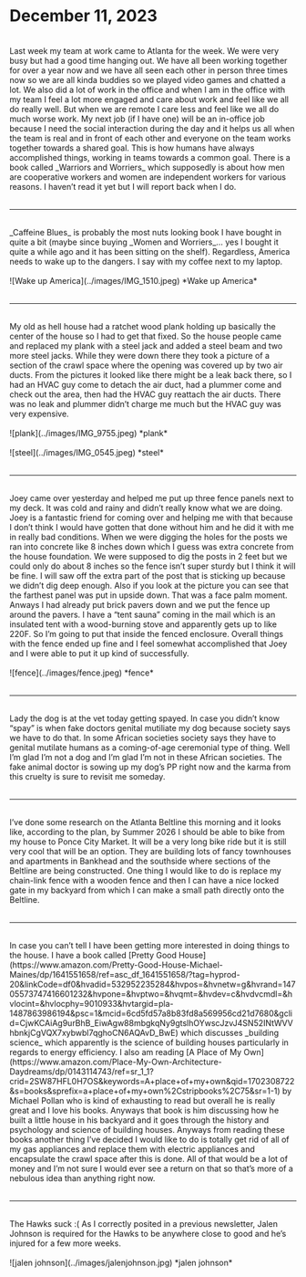 # December 11, 2023
<br>
Last week my team at work came to Atlanta for the week. We were very busy but had a good time hanging out. We have all been working together for over a year now and we have all seen each other in person three times now so we are all kinda buddies so we played video games and chatted a lot. We also did a lot of work in the office and when I am in the office with my team I feel a lot more engaged and care about work and feel like we all do really well. But when we are remote I care less and feel like we all do much worse work. My next job (if I have one) will be an in-office job because I need the social interaction during the day and it helps us all when the team is real and in front of each other and everyone on the team works together towards a shared goal. This is how humans have always accomplished things, working in teams towards a common goal. There is a book called _Warriors and Worriers_ which supposedly is about how men are cooperative workers and women are independent workers for various reasons. I haven’t read it yet but I will report back when I do.
<br><br>

----

<br>
_Caffeine Blues_ is probably the most nuts looking book I have bought in quite a bit (maybe since buying _Women and Worriers_… yes I bought it quite a while ago and it has been sitting on the shelf). Regardless, America needs to wake up to the dangers. I say with my coffee next to my laptop.
<br><br>
![Wake up America](../images/IMG_1510.jpeg)
*Wake up America*
<br><br>

----

<br>
My old as hell house had a ratchet wood plank holding up basically the center of the house so I had to get that fixed. So the house people came and replaced my plank with a steel jack and added a steel beam and two more steel jacks. While they were down there they took a picture of a section of the crawl space where the opening was covered up by two air ducts. From the pictures it looked like there might be a leak back there, so I had an HVAC guy come to detach the air duct, had a plummer come and check out the area, then had the HVAC guy reattach the air ducts. There was no leak and plummer didn’t charge me much but the HVAC guy was very expensive.
<br><br>
![plank](../images/IMG_9755.jpeg)
*plank*
<br><br>
![steel](../images/IMG_0545.jpeg)
*steel*
<br><br>

----

<br>
Joey came over yesterday and helped me put up three fence panels next to my deck. It was cold and rainy and didn’t really know what we are doing. Joey is a fantastic friend for coming over and helping me with that because I don’t think I would have gotten that done without him and he did it with me in really bad conditions. When we were digging the holes for the posts we ran into concrete like 8 inches down which I guess was extra concrete from the house foundation. We were supposed to dig the posts in 2 feet but we could only do about 8 inches so the fence isn’t super sturdy but I think it will be fine. I will saw off the extra part of the post that is sticking up because we didn’t dig deep enough. Also if you look at the picture you can see that the farthest panel was put in upside down. That was a face palm moment. Anways I had already put brick pavers down and we put the fence up around the pavers. I have a “tent sauna” coming in the mail which is an insulated tent with a wood-burning stove and apparently gets up to like 220F. So I’m going to put that inside the fenced enclosure. Overall things with the fence ended up fine and I feel somewhat accomplished that Joey and I were able to put it up kind of successfully.
<br><br>
![fence](../images/fence.jpeg)
*fence*
<br><br>

----

<br>
Lady the dog is at the vet today getting spayed. In case you didn’t know “spay” is when fake doctors genital mutiliate my dog because society says we have to do that. In some African societies society says they have to genital mutilate humans as a coming-of-age ceremonial type of thing. Well I’m glad I’m not a dog and I’m glad I’m not in these African societies. The fake animal doctor is sowing up my dog’s PP right now and the karma from this cruelty is sure to revisit me someday.
<br><br>

----

<br>
I’ve done some research on the Atlanta Beltline this morning and it looks like, according to the plan, by Summer 2026 I should be able to bike from my house to Ponce City Market. It will be a very long bike ride but it is still very cool that will be an option. They are building lots of fancy townhouses and apartments in Bankhead and the southside where sections of the Beltline are being constructed. One thing I would like to do is replace my chain-link fence with a wooden fence and then I can have a nice locked gate in my backyard from which I can make a small path directly onto the Beltline.
<br><br>

----

<br>
In case you can’t tell I have been getting more interested in doing things to the house. I have a book called [Pretty Good House](https://www.amazon.com/Pretty-Good-House-Michael-Maines/dp/1641551658/ref=asc_df_1641551658/?tag=hyprod-20&linkCode=df0&hvadid=532952235284&hvpos=&hvnetw=g&hvrand=14705573747416601232&hvpone=&hvptwo=&hvqmt=&hvdev=c&hvdvcmdl=&hvlocint=&hvlocphy=9010933&hvtargid=pla-1487863986194&psc=1&mcid=6cd5fd57a8b83fd8a569956cd21d7680&gclid=CjwKCAiAg9urBhB_EiwAgw88mbgkqNy9gtslhOYwscJzvJ4SN52INtWVVhbnkjCgVQX7xybwbl7qghoCN6AQAvD_BwE) which discusses _building science_ which apparently is the science of building houses particularly in regards to energy efficiency. I also am reading [A Place of My Own](https://www.amazon.com/Place-My-Own-Architecture-Daydreams/dp/0143114743/ref=sr_1_1?crid=2SW87HFL0H7OS&keywords=A+place+of+my+own&qid=1702308722&s=books&sprefix=a+place+of+my+own%2Cstripbooks%2C75&sr=1-1) by Michael Pollan who is kind of exhausting to read but overall he is really great and I love his books. Anyways that book is him discussing how he built a little house in his backyard and it goes through the history and psychology and science of building houses. Anyways from reading these books another thing I’ve decided I would like to do is totally get rid of all of my gas appliances and replace them with electric appliances and encapsulate the crawl space after this is done. All of that would be a lot of money and I’m not sure I would ever see a return on that so that’s more of a nebulous idea than anything right now.
<br><br>

----

<br>
The Hawks suck :( As I correctly posited in a previous newsletter, Jalen Johnson is required for the Hawks to be anywhere close to good and he’s injured for a few more weeks.
<br><br>
![jalen johnson](../images/jalenjohnson.jpg)
*jalen johnson*

